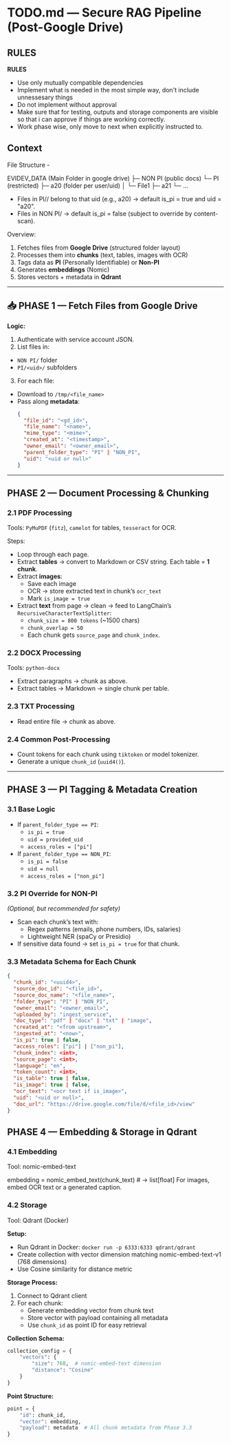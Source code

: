 # TODO.md — Secure RAG Pipeline (Post-Google Drive)

## RULES

**RULES**
- Use only mutually compatible dependencies
- Implement what is needed in the most simple way, don't include unnessesary things
- Do not implement without approval
- Make sure that for testing, outputs and storage components are visible so that i can approve if things are working correctly.
- Work phase wise, only move to next when explicitly instructed to.

## Context

File Structure -

EVIDEV_DATA (Main Folder in google drive)
 ├─ NON PI        (public docs)
 └─ PI            (restricted)
     ├─ a20       (folder per user/uid)
     │   └─ File1
     ├─ a21
     └─ ...

- Files in PI/<uid>/ belong to that uid (e.g., a20) → default is_pi = true and uid = "a20".
- Files in NON PI/ → default is_pi = false (subject to override by content-scan).

Overview:

1. Fetches files from **Google Drive** (structured folder layout)
2. Processes them into **chunks** (text, tables, images with OCR)
3. Tags data as **PI** (Personally Identifiable) or **Non-PI**
4. Generates **embeddings** (Nomic)
5. Stores vectors + metadata in **Qdrant**

---

## 📥 PHASE 1 — Fetch Files from Google Drive

**Logic:**
1. Authenticate with service account JSON.
2. List files in:
- `NON PI/` folder
- `PI/<uid>/` subfolders
3. For each file:
- Download to `/tmp/<file_name>`
- Pass along **metadata**:
  ```json
  {
    "file_id": "<gd_id>",
    "file_name": "<name>",
    "mime_type": "<mime>",
    "created_at": "<timestamp>",
    "owner_email": "<owner_email>",
    "parent_folder_type": "PI" | "NON_PI",
    "uid": "<uid or null>"
  }
  ```

---

## PHASE 2 — Document Processing & Chunking

### 2.1 PDF Processing
Tools: `PyMuPDF` (`fitz`), `camelot` for tables, `tesseract` for OCR.

Steps:
- Loop through each page.
- Extract **tables** → convert to Markdown or CSV string. Each table = **1 chunk**.
- Extract **images**:
  - Save each image
  - OCR → store extracted text in chunk’s `ocr_text`
  - Mark `is_image = true`
- Extract **text** from page → clean → feed to LangChain’s `RecursiveCharacterTextSplitter`:
  - `chunk_size = 800 tokens` (~1500 chars)
  - `chunk_overlap = 50`
  - Each chunk gets `source_page` and `chunk_index`.

### 2.2 DOCX Processing
Tools: `python-docx`
- Extract paragraphs → chunk as above.
- Extract tables → Markdown → single chunk per table.

### 2.3 TXT Processing
- Read entire file → chunk as above.

### 2.4 Common Post-Processing
- Count tokens for each chunk using `tiktoken` or model tokenizer.
- Generate a unique `chunk_id` (`uuid4()`).

---

## PHASE 3 — PI Tagging & Metadata Creation

### 3.1 Base Logic
- If `parent_folder_type == PI`:
  - `is_pi = true`
  - `uid = provided_uid`
  - `access_roles = ["pi"]`
- If `parent_folder_type == NON_PI`:
  - `is_pi = false`
  - `uid = null`
  - `access_roles = ["non_pi"]`

### 3.2 PI Override for NON-PI
*(Optional, but recommended for safety)*
- Scan each chunk’s text with:
  - Regex patterns (emails, phone numbers, IDs, salaries)
  - Lightweight NER (spaCy or Presidio)
- If sensitive data found → set `is_pi = true` for that chunk.

### 3.3 Metadata Schema for Each Chunk
```json
{
  "chunk_id": "<uuid4>",
  "source_doc_id": "<file_id>",
  "source_doc_name": "<file_name>",
  "folder_type": "PI" | "NON_PI",
  "owner_email": "<owner_email>",
  "uploaded_by": "ingest_service",
  "doc_type": "pdf" | "docx" | "txt" | "image",
  "created_at": "<from upstream>",
  "ingested_at": "<now>",
  "is_pi": true | false,
  "access_roles": ["pi"] | ["non_pi"],
  "chunk_index": <int>,
  "source_page": <int>,
  "language": "en",
  "token_count": <int>,
  "is_table": true | false,
  "is_image": true | false,
  "ocr_text": "<ocr text if is_image>",
  "uid": "<uid or null>",
  "doc_url": "https://drive.google.com/file/d/<file_id>/view"
}

```

## PHASE 4 — Embedding & Storage in Qdrant

### 4.1 Embedding

Tool: nomic-embed-text

embedding = nomic_embed_text(chunk_text)  # → list[float]
For images, embed OCR text or a generated caption.

### 4.2 Storage

Tool: Qdrant (Docker)

**Setup:**
- Run Qdrant in Docker: `docker run -p 6333:6333 qdrant/qdrant`
- Create collection with vector dimension matching nomic-embed-text-v1 (768 dimensions)
- Use Cosine similarity for distance metric

**Storage Process:**
1. Connect to Qdrant client
2. For each chunk:
   - Generate embedding vector from chunk text
   - Store vector with payload containing all metadata
   - Use `chunk_id` as point ID for easy retrieval

**Collection Schema:**
```python
collection_config = {
    "vectors": {
        "size": 768,  # nomic-embed-text dimension
        "distance": "Cosine"
    }
}
```

**Point Structure:**
```python
point = {
    "id": chunk_id,
    "vector": embedding,
    "payload": metadata  # All chunk metadata from Phase 3.3
}
``` 
